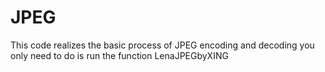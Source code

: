 # JPEG
  This code realizes the basic process of JPEG encoding and decoding
  you only need to do is run the function LenaJPEGbyXING

